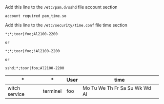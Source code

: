Add this line to the `/etc/pam.d/sshd` file account section

```
account required pam_time.so
```

Add this line to the `/etc/security/time.conf` file time section

```
*;*;toor|foo;Al2100-2200

or

*;*;toor|foo;!Al2100-2200

or 

sshd;*;toor|foo;Al2100-2200
```

| *   | *   | User | time |
| --- | --- | ---- | ---- |
| witch service    |   terminel  |   foo   |   Mo Tu We Th Fr Sa Su Wk Wd Al   |